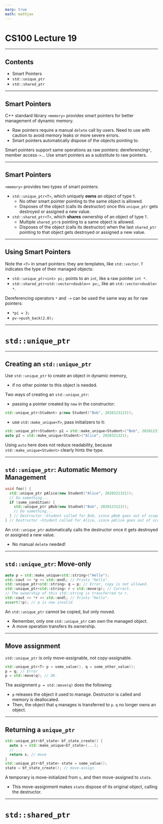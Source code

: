 ```yaml
---
marp: true
math: mathjax
---
```


# CS100 Lecture 19

---

## Contents

- Smart Pointers
- `std::unique_ptr`
- `std::shared_ptr`

---

## Smart Pointers

C++ standard library `<memory>` provides smart pointers for better management of dynamic memory.

- Raw pointers require a manual `delete` call by users. Need to use with caution to avoid memory leaks or more severe errors.
- Smart pointers automatically dispose of the objects pointing to.

Smart pointers support same operations as raw pointers: dereferencing`*`, member access`->`...
Use smart pointers as a substitute to raw pointers.

---

## Smart Pointers

`<memory>` provides two types of smart pointers:

- `std::unique_ptr<T>`, which uniquely **owns** an object of type `T`.
  - No other smart pointer pointing to the same object is allowed.
  - Disposes of the object (calls its destructor) once this `unique_ptr` gets destroyed or assigned a new value.
- `std::shared_ptr<T>`, which **shares** ownership of an object of type `T`.
  - Multiple `shared_ptr`s pointing to a same object is allowed.
  - Disposes of the object (calls its destructor) when the last `shared_ptr` pointing to that object gets destroyed or assigned a new value.

---

## Using Smart Pointers

Note the `<T>` in smart pointers: they are templates, like `std::vector`. `T` indicates the type of their managed objects:
- `std::unique_ptr<int> pi;` points to an `int`, like a raw pointer `int *`.
- `std::shared_ptr<std::vector<double>> pv;`, like an `std::vector<double> *`.
  
Dereferencing operators `*` and `->` can be used the same way as for raw pointers:
- `*pi = 3;`
- `pv->push_back(2.0);`

---

# `std::unique_ptr`

---


## Creating an `std::unique_ptr`

Use `std::unique_ptr` to create an object in dynamic memory, 
- if no other pointer to this object is needed.
  
Two ways of creating an `std::unique_ptr`:
- passing a pointer created by `new` in the constructor:
```cpp
std::unique_ptr<Student> p(new Student("Bob", 2020123123));
```
- use `std::make_unique<T>`, pass initializers to it:
```cpp
std::unique_ptr<Student> p1 = std::make_unique<Student>("Bob", 2020123123);
auto p2 = std::make_unique<Student>("Alice", 2020321321);
```
Using `auto` here does not reduce readability, because `std::make_unique<Student>` clearly hints the type.

---

## `std::unique_ptr`: Automatic Memory Management

```cpp
void foo() {
  std::unique_ptr pAlice(new Student("Alice", 2020321321));
  // Do something...
  if (some_condition) {
    std::unique_ptr pBob(new Studnet("Bob", 2020123123));
    // Do something...
  } // Destructor ~Student called for Bob, since pBob goes out of scope. 
} // Destructor ~Student called for Alice, since pAlice goes out of scope.
```
An `std::unique_ptr` automatically calls the destructor once it gets destroyed or assigned a new value.
- No manual `delete` needed!

---

## `std::unique_ptr`: Move-only

```cpp
auto p = std::make_unique<std::string>("Hello");
std::cout << *p << std::endl; // Prints "Hello".
std::unique_ptr<std::string> q = p; // Error, copy is not allowed.
std::unique_ptr<std::string> r = std::move(p); // Correct.
// The ownership of this std::string is transferred to r.
std::cout << *r << std::endl; // Prints "Hello".
assert(!p); // p is now invalid
```

An `std::unique_ptr` cannot be copied, but only moved.
- Remember, only one `std::unique_ptr` can own the managed object.
- A move operation transfers its ownership.
  
---

## Move assignment

`std::unique_ptr` is only move-assignable, not copy-assignable.

```cpp
std::unique_ptr<T> p = some_value(), q = some_other_value();
p = q; // Error
p = std::move(q); // OK.
```

The assignment `p = std::move(q)` does the following:
- `p` releases the object it used to manage. Destructor is called and memory is deallocated.
- Then, the object that `q` manages is transferred to `p`. `q` no longer owns an object.

---

## Returning a `unique_ptr`

```cpp
std::unique_ptr<bf_state> bf_state_create() {
  auto s = std::make_unique<bf_state>(...);
  // ...
  return s; // move
}
std::unique_ptr<bf_state> state = some_value();
state = bf_state_create(); // move-assign
```

A temporary is move-initialized from `s`, and then move-assigned to `state`.

- This move-assignment makes `state` dispose of its original object, calling the destructor.

---

# `std::shared_ptr` 
